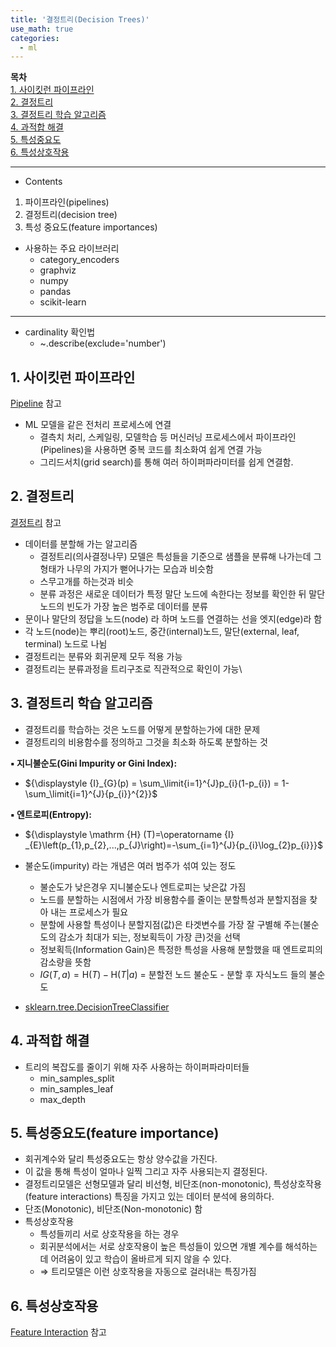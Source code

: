 ```yaml
---
title: '결정트리(Decision Trees)'
use_math: true
categories:
  - ml
---
```


**목차**  
[1. 사이킷런 파이프라인](#1-사이킷런-파이프라인)  
[2. 결정트리](#2-결정트리)  
[3. 결정트리 학습 알고리즘](#3-결정트리-학습-알고리즘)  
[4. 과적합 해결](#4-과적합-해결)  
[5. 특성중요도](#5-특성중요도feature-importance)  
[6. 특성상호작용](#6-특성상호작용)  


---
* Contents
1. 파이프라인(pipelines)
2. 결정트리(decision tree)
3. 특성 중요도(feature importances)

* 사용하는 주요 라이브러리
  * category_encoders  
  * graphviz  
  * numpy  
  * pandas  
  * scikit-learn  

---

* cardinality 확인법
  * ~.describe(exclude='number')

## 1. 사이킷런 파이프라인
[Pipeline](https://scikit-learn.org/stable/modules/generated/sklearn.pipeline.Pipeline.html) 참고
* ML 모델을 같은 전처리 프로세스에 연결
  * 결측치 처리, 스케일링, 모델학습 등 머신러닝 프로세스에서 파이프라인(Pipelines)을 사용하면 중복 코드를 최소화여 쉽게 연결 가능
  * 그리드서치(grid search)를 통해 여러 하이퍼파라미터를 쉽게 연결함.

## 2. 결정트리
[결정트리](http://www.r2d3.us/visual-intro-to-machine-learning-part-1/) 참고
* 데이터를 분할해 가는 알고리즘
  * 결정트리(의사결정나무) 모델은 특성들을 기준으로 샘플을 분류해 나가는데 그 형태가 나무의 가지가 뻗어나가는 모습과 비슷함
  * 스무고개를 하는것과 비슷
  * 분류 과정은 새로운 데이터가 특정 말단 노드에 속한다는 정보를 확인한 뒤 말단노드의 빈도가 가장 높은 범주로 데이터를 분류
* 문이나 말단의 정답을 노드(node) 라 하며 노드를 연결하는 선을 엣지(edge)라 함
* 각 노드(node)는 뿌리(root)노드, 중간(internal)노드, 말단(external, leaf, terminal) 노드로 나뉨
* 결정트리는 분류와 회귀문제 모두 적용 가능
* 결정트리는 분류과정을 트리구조로 직관적으로 확인이 가능\

## 3. 결정트리 학습 알고리즘
* 결정트리를 학습하는 것은 노드를 어떻게 분할하는가에 대한 문제
* 결정트리의 비용함수를 정의하고 그것을 최소화 하도록 분할하는 것

**▪︎ 지니불순도(Gini Impurity or Gini Index):**

  * ${\displaystyle {I}_{G}(p) = \sum_\limit{i=1}^{J}p_{i}(1-p_{i}) = 1-\sum_\limit{i=1}^{J}{p_{i}}^{2}}$

**▪︎ 엔트로피(Entropy):**
  * ${\displaystyle \mathrm {H} (T)=\operatorname {I} _{E}\left(p_{1},p_{2},...,p_{J}\right)=-\sum_{i=1}^{J}{p_{i}\log_{2}p_{i}}}$

* 불순도(impurity) 라는 개념은 여러 범주가 섞여 있는 정도
  * 불순도가 낮은경우 지니불순도나 엔트로피는 낮은값 가짐
  * 노드를 분할하는 시점에서 가장 비용함수를 줄이는 분할특성과 분할지점을 찾아 내는 프로세스가 필요
  * 분할에 사용할 특성이나 분할지점(값)은 타겟변수를 가장 잘 구별해 주는(불순도의 감소가 최대가 되는, 정보획득이 가장 큰)것을 선택
  * 정보획득(Information Gain)은 특정한 특성을 사용해 분할했을 때 엔트로피의 감소량을 뜻함
  * ${\displaystyle IG(T,a)=\mathrm {H} {(T)}-\mathrm {H} {(T \vert a)}}$ = 분할전 노드 불순도 - 분할 후 자식노드 들의 불순도

* [sklearn.tree.DecisionTreeClassifier](https://scikit-learn.org/stable/modules/generated/sklearn.tree.DecisionTreeClassifier.html)

## 4. 과적합 해결
* 트리의 복잡도를 줄이기 위해 자주 사용하는 하이퍼파라미터들
  * min_samples_split
  * min_samples_leaf
  * max_depth

## 5. 특성중요도(feature importance)
* 회귀계수와 달리 특성중요도는 항상 양수값을 가진다.
* 이 값을 통해 특성이 얼마나 일찍 그리고 자주 사용되는지 결정된다.
* 결정트리모델은 선형모델과 달리 비선형, 비단조(non-monotonic), 특성상호작용(feature interactions) 특징을 가지고 있는 데이터 분석에 용의하다.
* 단조(Monotonic), 비단조(Non-monotonic) 함
* 특성상호작용
  * 특성들끼리 서로 상호작용을 하는 경우
  * 회귀분석에서는 서로 상호작용이 높은 특성들이 있으면 개별 계수를 해석하는데 어려움이 있고 학습이 올바르게 되지 않을 수 있다.
  * &rArr; 트리모델은 이런 상호작용을 자동으로 걸러내는 특징가짐

## 6. 특성상호작용
[Feature Interaction](https://christophm.github.io/interpretable-ml-book/interaction.html#feature-interaction) 참고
